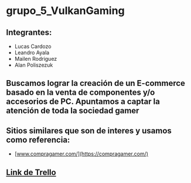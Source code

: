 # grupo_5_VulkanGaming

## Integrantes: 
- Lucas Cardozo
- Leandro Ayala
- Mailen Rodriguez
- Alan Poliszezuk

## Buscamos lograr la creación de un E-commerce basado en la venta de componentes y/o accesorios de PC. Apuntamos a captar la atención de toda la sociedad gamer

## Sitios similares que son de interes y usamos como referencia:
- [www.compragamer.com/](https://compragamer.com/)

## [Link de Trello](https://trello.com/b/tqqZeAy7/equipo-cinco)
